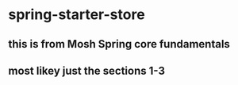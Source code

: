 # spring-starter-store
## this is from Mosh Spring core fundamentals
## most likey just the sections 1-3

